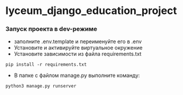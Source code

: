 # lyceum_django_education_project

### Запуск проекта в dev-режиме
- заполните .env.template и переименуйте его в .env
- Установите и активируйте виртуальное окружение
- Установите зависимости из файла requirements.txt
```
pip install -r requirements.txt
``` 
- В папке с файлом manage.py выполните команду:
```
python3 manage.py runserver
```